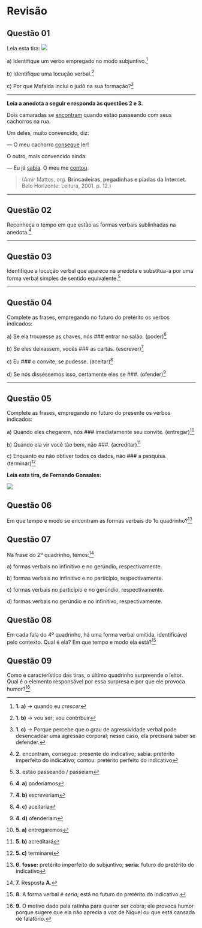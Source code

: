 # Revisão

## Questão 01
Leia esta tira:
![](https://deixeseacreditar.wordpress.com/wp-content/uploads/2015/10/mafalda2.jpg)


a) Identifique um verbo empregado no modo subjuntivo.[^1a]

[^1a]: **1. a)** → quando eu *crescer*

b) Identifique uma locução verbal.[^1b]

[^1b]: **1. b)** → vou ser; vou contribuir 

c) Por que Mafalda inclui o judô na sua formação?[^1c]

[^1c]: **1. c)** → Porque percebe que o grau de agressividade verbal pode desencadear uma agressão corporal; nesse caso, ela precisará saber se defender.

---

**Leia a anedota a seguir e responda às questões 2 e 3.**

Dois camaradas se <u>encontram</u> quando estão passeando com seus cachorros na rua.

Um deles, muito convencido, diz:

— O meu cachorro <u>consegue</u> ler!

O outro, mais convencido ainda:

— Eu já <u>sabia</u>. O meu me <u>contou</u>.

> (Amir Mattos, org. **Brincadeiras, pegadinhas e piadas da Internet**. Belo Horizonte: Leitura, 2001. p. 12.)

---

## Questão 02

Reconheça o tempo em que estão as formas verbais sublinhadas na anedota.[^2]

[^2]: **2.** encontram, consegue: presente do indicativo; sabia: pretérito imperfeito do indicativo; contou: pretérito perfeito do indicativo

---

## Questão 03
Identifique a locução verbal que aparece na anedota e substitua-a por uma forma verbal simples de sentido equivalente.[^3]

[^3]: **3.** estão passeando / passeiam

---

## Questão 04
Complete as frases, empregando no futuro do pretérito os verbos indicados:

a) Se ela trouxesse as chaves, nós ### entrar no salão. (poder)[^4a]

[^4a]: **4. a)** poderíamos

b) Se eles deixassem, vocês ###  as cartas. (escrever)[^4b]

[^4b]: **4. b)** escreveriam

c) Eu ### o convite, se pudesse. (aceitar)[^4c]

[^4c]: **4. c)** aceitaria

d) Se nós disséssemos isso, certamente eles se ###. (ofender)[^4d]

[^4d]: **4. d)** ofenderiam

---

## Questão 05
Complete as frases, empregando no futuro do presente os verbos indicados:

a) Quando eles chegarem, nós ### imediatamente seu convite. (entregar)[^5a]

[^5a]: **5. a)** entregaremos

b) Quando ela vir você tão bem, não ###. (acreditar)[^5b]

[^5b]: **5. b)** acreditará

c) Enquanto eu não obtiver todos os dados, não ### a pesquisa. (terminar)[^5c]

[^5c]: **5. c)** terminarei

**Leia esta tira, de Fernando Gonsales:**

![](https://www1.folha.uol.com.br/fsp/images/niqu22122001.gif)

## Questão 06
Em que tempo e modo se encontram as formas verbais do 1o quadrinho?[^6]

[^6]: **6.** **fosse:** pretérito imperfeito do subjuntivo; **seria:** futuro do pretérito do indicativo

## Questão 07
Na frase do 2º quadrinho, temos:[^7]

[^7]: **7.** Resposta **A**.

a) formas verbais no infinitivo e no gerúndio, respectivamente.  

b) formas verbais no infinitivo e no particípio, respectivamente.

c) formas verbais no particípio e no gerúndio, respectivamente.

d) formas verbais no gerúndio e no infinitivo, respectivamente.

## Questão 08
Em cada fala do 4º quadrinho, há uma forma verbal omitida, identificável pelo contexto. Qual é ela? Em que tempo e modo ela está?[^8]

[^8]: **8.** A forma verbal é *seria*; está no futuro do pretérito do indicativo.

## Questão 09
Como é característico das tiras, o último quadrinho surpreende o leitor. Qual é o elemento responsável por essa surpresa e por que ele provoca
humor?[^9]

[^9]: **9.** O motivo dado pela ratinha para querer ser cobra; ele provoca
humor porque sugere que ela não aprecia a voz de Níquel ou que está cansada de falatório.
